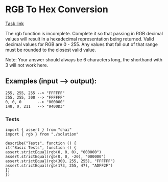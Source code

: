 # RGB To Hex Conversion

[Task link](https://www.codewars.com/kata/513e08acc600c94f01000001/train/typescript)

The rgb function is incomplete. Complete it so that passing in RGB decimal values will result in a hexadecimal representation being returned. Valid decimal values for RGB are 0 - 255. Any values that fall out of that range must be rounded to the closest valid value.

Note: Your answer should always be 6 characters long, the shorthand with 3 will not work here.

## Examples (input --> output):
```
255, 255, 255 --> "FFFFFF"
255, 255, 300 --> "FFFFFF"
0, 0, 0       --> "000000"
148, 0, 211   --> "9400D3"
```

### Tests
```
import { assert } from "chai"
import { rgb } from "./solution"

describe("Tests", function () {
it("Basic Tests", function () {
assert.strictEqual(rgb(0, 0, 0), "000000")
assert.strictEqual(rgb(0, 0, -20), "000000")
assert.strictEqual(rgb(300, 255, 255), "FFFFFF")
assert.strictEqual(rgb(173, 255, 47), "ADFF2F")
})
})
```